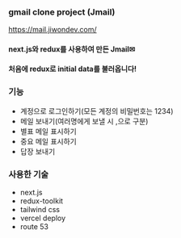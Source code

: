 ### gmail clone project (Jmail)
https://mail.jiwondev.com/

#### next.js와 redux를 사용하여 만든 Jmail✉ 
#### 처음에 redux로 initial data를 불러옵니다!

### 기능

- 계정으로 로그인하기(모든 계정의 비밀번호는 1234)
- 메일 보내기(여러명에게 보낼 시 ,으로 구분)
- 별표 메일 표시하기
- 중요 메일 표시하기
- 답장 보내기

### 사용한 기술
- next.js
- redux-toolkit
- tailwind css
- vercel deploy
- route 53
